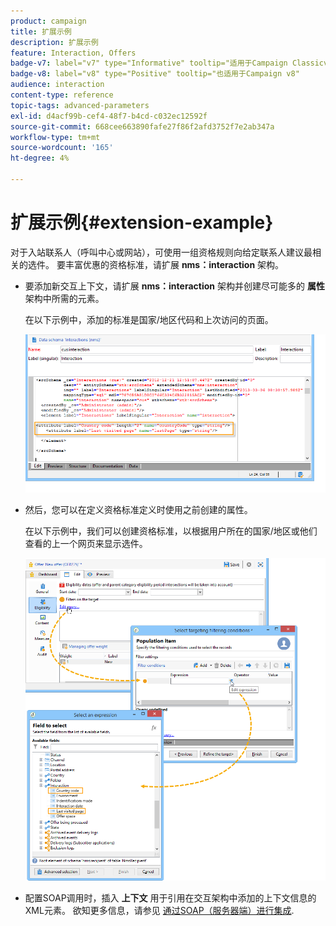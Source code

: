 ```yaml
---
product: campaign
title: 扩展示例
description: 扩展示例
feature: Interaction, Offers
badge-v7: label="v7" type="Informative" tooltip="适用于Campaign Classicv7"
badge-v8: label="v8" type="Positive" tooltip="也适用于Campaign v8"
audience: interaction
content-type: reference
topic-tags: advanced-parameters
exl-id: d4acf99b-cef4-48f7-b4cd-c032ec12592f
source-git-commit: 668cee663890fafe27f86f2afd3752f7e2ab347a
workflow-type: tm+mt
source-wordcount: '165'
ht-degree: 4%

---
```


# 扩展示例{#extension-example}



对于入站联系人（呼叫中心或网站），可使用一组资格规则向给定联系人建议最相关的选件。 要丰富优惠的资格标准，请扩展 **nms：interaction** 架构。

* 要添加新交互上下文，请扩展 **nms：interaction** 架构并创建尽可能多的 **属性** 架构中所需的元素。

  在以下示例中，添加的标准是国家/地区代码和上次访问的页面。

  ![](assets/s_ncs_configuration_offer_schemas.png)

* 然后，您可以在定义资格标准定义时使用之前创建的属性。

  在以下示例中，我们可以创建资格标准，以根据用户所在的国家/地区或他们查看的上一个网页来显示选件。

  ![](assets/s_ncs_configuration_offer_context.png)

* 配置SOAP调用时，插入 **上下文** 用于引用在交互架构中添加的上下文信息的XML元素。 欲知更多信息，请参见 [通过SOAP（服务器端）进行集成](../../interaction/using/integration-via-soap-server-side.md).
